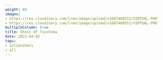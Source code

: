 ```yaml
---
weight: 60
images:
- https://res.cloudinary.com/lrmn/image/upload/v1687460552/VIRTUAL-PHOTOGRAPHY/ghostoftsushima/got1-lrmn_natfbi.jpg
- https://res.cloudinary.com/lrmn/image/upload/v1687460551/VIRTUAL-PHOTOGRAPHY/ghostoftsushima/got4-lrmn_nwyiil.jpg
multipleColumn: true
title: Ghost Of Tsushima
date: 2021-04-02
tags:
- actionshots
- all
---
```

